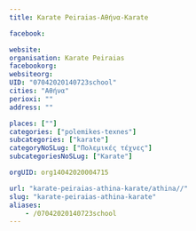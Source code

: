 ```yaml
---
title: Karate Peiraias-Αθήνα-Karate

facebook:

website:
organisation: Karate Peiraias
facebookorg:
websiteorg:
UID: "07042020140723school"
cities: "Αθήνα"
perioxi: ""
address: ""

places: [""]
categories: ["polemikes-texnes"]
subcategories: ["karate"]
categoryNoSLug: ["Πολεμικές τέχνες"]
subcategoriesNoSLug: ["Karate"]

orgUID: org14042020004715

url: "karate-peiraias-athina-karate/athina//"
slug: "karate-peiraias-athina-karate"
aliases:
    - /07042020140723school
---
```





